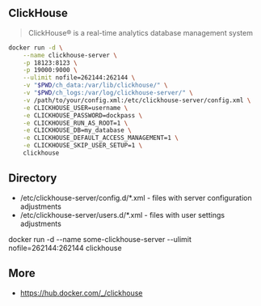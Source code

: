 ## ClickHouse
> ClickHouse® is a real-time analytics database management system

```bash
docker run -d \
    --name clickhouse-server \
    -p 18123:8123 \
    -p 19000:9000 \
    --ulimit nofile=262144:262144 \
    -v "$PWD/ch_data:/var/lib/clickhouse/" \
    -v "$PWD/ch_logs:/var/log/clickhouse-server/" \
    -v /path/to/your/config.xml:/etc/clickhouse-server/config.xml \
    -e CLICKHOUSE_USER=username \
    -e CLICKHOUSE_PASSWORD=dockpass \
    -e CLICKHOUSE_RUN_AS_ROOT=1 \
    -e CLICKHOUSE_DB=my_database \
    -e CLICKHOUSE_DEFAULT_ACCESS_MANAGEMENT=1 \
    -e CLICKHOUSE_SKIP_USER_SETUP=1 \
    clickhouse

```


## Directory
- /etc/clickhouse-server/config.d/*.xml - files with server configuration adjustments
- /etc/clickhouse-server/users.d/*.xml - files with user settings adjustments

docker run -d --name some-clickhouse-server --ulimit nofile=262144:262144  clickhouse


## More
- https://hub.docker.com/_/clickhouse